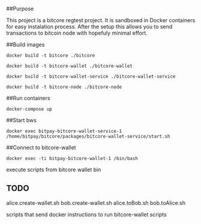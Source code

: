 ##Purpose

This project is a bitcore regtest project. It is sandboxed in Docker containers for easy instalation process. After the setup this allows you to send transactions to bitcoin node with hopefuly minimal effort.

##Build images

`docker build -t bitcore ./bitcore`

`docker build -t bitcore-wallet ./bitcore-wallet`

`docker build -t bitcore-wallet-service ./bitcore-wallet-service`

`docker build -t bitcore-node ./bitcore-node`

##Run containers

`docker-compose up`

##Start bws

`docker exec bitpay-bitcore-wallet-service-1 /home/bitpay/bitcore/packages/bitcore-wallet-service/start.sh`

##Connect to bitcore-wallet

`docker exec -ti bitpay-bitcore-wallet-1 /bin/bash`

execute scripts from bitcore wallet bin

## TODO

alice.create-wallet.sh
bob.create-wallet.sh
alice.toBob.sh
bob.toAlice.sh

scripts that send docker instructions to run bitcore-wallet scripts
